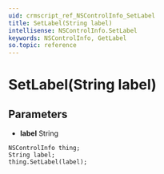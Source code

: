 ```yaml
---
uid: crmscript_ref_NSControlInfo_SetLabel
title: SetLabel(String label)
intellisense: NSControlInfo.SetLabel
keywords: NSControlInfo, GetLabel
so.topic: reference
---
```


# SetLabel(String label)

## Parameters

* **label** String

```crmscript
NSControlInfo thing;
String label;
thing.SetLabel(label);
```

